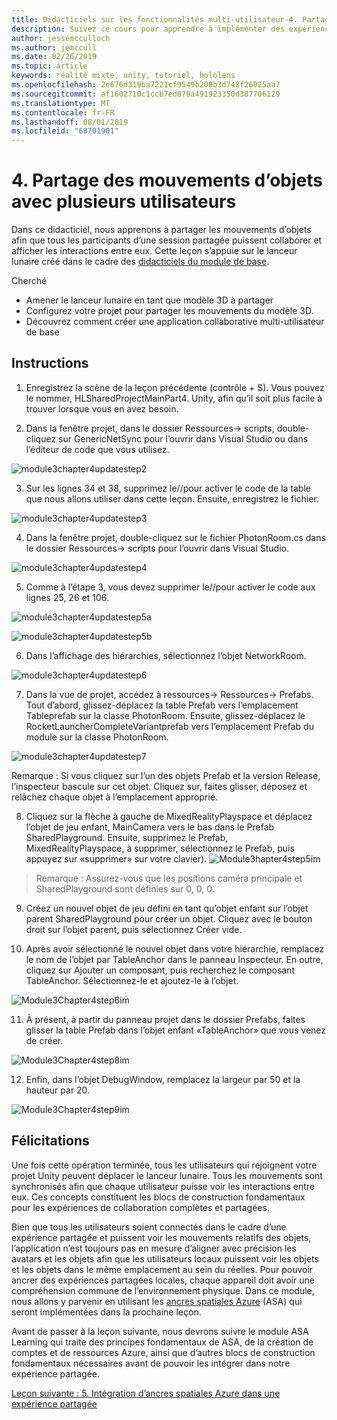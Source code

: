 ```yaml
---
title: Didacticiels sur les fonctionnalités multi-utilisateur-4. Partage des mouvements d’objets avec plusieurs utilisateurs
description: Suivez ce cours pour apprendre à implémenter des expériences partagées multi-utilisateur dans une application HoloLens 2.
author: jessemcculloch
ms.author: jemccull
ms.date: 02/26/2019
ms.topic: article
keywords: réalité mixte, unity, tutoriel, hololens
ms.openlocfilehash: 2e676d319ba7221cf9549b200b3d748f26025aa7
ms.sourcegitcommit: af1602710c1ccb7ed870a491923350d387706129
ms.translationtype: MT
ms.contentlocale: fr-FR
ms.lasthandoff: 08/01/2019
ms.locfileid: "68701901"
---
```

# <a name="4-sharing-object-movements-with-multiple-users"></a>4. Partage des mouvements d’objets avec plusieurs utilisateurs

Dans ce didacticiel, nous apprenons à partager les mouvements d’objets afin que tous les participants d’une session partagée puissent collaborer et afficher les interactions entre eux. Cette leçon s’appuie sur le lanceur lunaire créé dans le cadre des [didacticiels du module de base](mrlearning-base.md).

Cherché

- Amener le lanceur lunaire en tant que modèle 3D à partager
- Configurez votre projet pour partager les mouvements du modèle 3D.
- Découvrez comment créer une application collaborative multi-utilisateur de base

## <a name="instructions"></a>Instructions


1. Enregistrez la scène de la leçon précédente (contrôle + S). Vous pouvez le nommer, HLSharedProjectMainPart4. Unity, afin qu’il soit plus facile à trouver lorsque vous en avez besoin.

2. Dans la fenêtre projet, dans le dossier Ressources-> scripts, double-cliquez sur GenericNetSync pour l’ouvrir dans Visual Studio ou dans l’éditeur de code que vous utilisez.  

![module3chapter4updatestep2](images/module3chapter4updatestep2.png)

3. Sur les lignes 34 et 38, supprimez le//pour activer le code de la table que nous allons utiliser dans cette leçon. Ensuite, enregistrez le fichier. 

![module3chapter4updatestep3](images/module3chapter4updatestep3.png)

4. Dans la fenêtre projet, double-cliquez sur le fichier PhotonRoom.cs dans le dossier Ressources-> scripts pour l’ouvrir dans Visual Studio. 

![module3chapter4updatestep4](images/module3chapter4updatestep4.png)

5. Comme à l’étape 3, vous devez supprimer le//pour activer le code aux lignes 25, 26 et 106.

![module3chapter4updatestep5a](images/module3chapter4updatestep5a.png) 

![module3chapter4updatestep5b](images/module3chapter4updatestep5b.png)

6. Dans l’affichage des hiérarchies, sélectionnez l’objet NetworkRoom.

![module3chapter4updatestep6](images/module3chapter4updatestep6.png)

7. Dans la vue de projet, accédez à ressources-> Ressources-> Prefabs. Tout d’abord, glissez-déplacez la table Prefab vers l’emplacement Tableprefab sur la classe PhotonRoom. Ensuite, glissez-déplacez le RocketLauncherCompleteVariantprefab vers l’emplacement Prefab du module sur la classe PhotonRoom.

![module3chapter4updatestep7](images/module3chapter4updatestep7.png)

   Remarque : Si vous cliquez sur l’un des objets Prefab et la version Release, l’inspecteur bascule sur cet objet. Cliquez sur, faites glisser, déposez et relâchez chaque objet à l’emplacement approprié.

8. Cliquez sur la flèche à gauche de MixedRealityPlayspace et déplacez l’objet de jeu enfant, MainCamera vers le bas dans le Prefab SharedPlayground. Ensuite, supprimez le Prefab, MixedRealityPlayspace, à supprimer, sélectionnez le Prefab, puis appuyez sur «supprimer» sur votre clavier).
![Module3hapter4step5im](images/module3chapter4step5im.PNG)

>Remarque :  Assurez-vous que les positions caméra principale et SharedPlayground sont définies sur 0, 0, 0.
>

9. Créez un nouvel objet de jeu défini en tant qu’objet enfant sur l’objet parent SharedPlayground pour créer un objet. Cliquez avec le bouton droit sur l’objet parent, puis sélectionnez Créer vide. 

10. Après avoir sélectionné le nouvel objet dans votre hiérarchie, remplacez le nom de l’objet par TableAnchor dans le panneau Inspecteur. En outre, cliquez sur Ajouter un composant, puis recherchez le composant TableAnchor. Sélectionnez-le et ajoutez-le à l’objet. 

![Module3Chapter4step6im](images/module3chapter4step7im.PNG)

11. À présent, à partir du panneau projet dans le dossier Prefabs, faites glisser la table Prefab dans l’objet enfant «TableAnchor» que vous venez de créer.

![Module3Chapter4step8im](images/module3chapter4step8im.PNG)

12. Enfin, dans l’objet DebugWindow, remplacez la largeur par 50 et la hauteur par 20.

![Module3Chapter4step9im](images/module3chapter4step11im.PNG)

## <a name="congratulations"></a>Félicitations


Une fois cette opération terminée, tous les utilisateurs qui rejoignent votre projet Unity peuvent déplacer le lanceur lunaire. Tous les mouvements sont synchronisés afin que chaque utilisateur puisse voir les interactions entre eux. Ces concepts constituent les blocs de construction fondamentaux pour les expériences de collaboration complètes et partagées. 

Bien que tous les utilisateurs soient connectés dans le cadre d’une expérience partagée et puissent voir les mouvements relatifs des objets, l’application n’est toujours pas en mesure d’aligner avec précision les avatars et les objets afin que les utilisateurs locaux puissent voir les objets et les objets dans le même emplacement au sein du réelles. Pour pouvoir ancrer des expériences partagées locales, chaque appareil doit avoir une compréhension commune de l’environnement physique. Dans ce module, nous allons y parvenir en utilisant les [ancres spatiales Azure](<https://azure.microsoft.com/en-us/services/spatial-anchors/>) (ASA) qui seront implémentées dans la prochaine leçon.

Avant de passer à la leçon suivante, nous devrons suivre le module ASA Learning qui traite des principes fondamentaux de ASA, de la création de comptes et de ressources Azure, ainsi que d’autres blocs de construction fondamentaux nécessaires avant de pouvoir les intégrer dans notre expérience partagée.

[Leçon suivante : 5. Intégration d’ancres spatiales Azure dans une expérience partagée](mrlearning-sharing(photon)-ch5.md)

